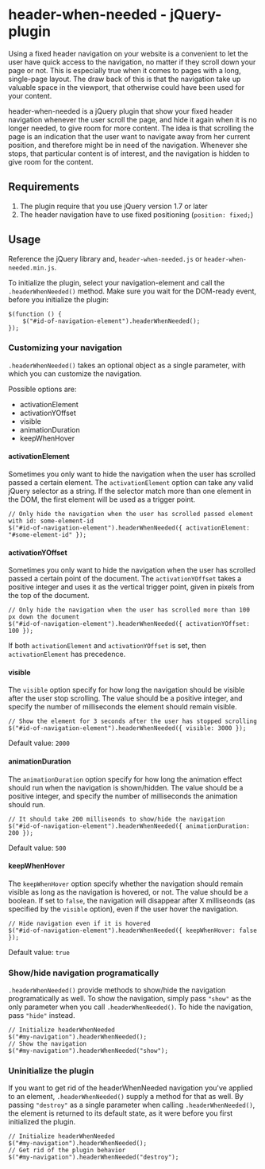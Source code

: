 # header-when-needed - jQuery-plugin

Using a fixed header navigation on your website is a convenient to let the user have 
quick access to the navigation, no matter if they scroll down your page or not.
This is especially true when it comes to pages with a long, single-page layout.
The draw back of this is that the navigation take up valuable space in the 
viewport, that otherwise could have been used for your content.

header-when-needed is a jQuery plugin that show your fixed header navigation whenever 
the user scroll the page, and hide it again when it is no longer needed, to give room 
for more content. The idea is that scrolling the page is an indication that the user 
want to navigate away from her current position, and therefore might be in need of 
the navigation. Whenever she stops, that particular content is of interest, and the
navigation is hidden to give room for the content.

## Requirements

1. The plugin require that you use jQuery version 1.7 or later
2. The header navigation have to use fixed positioning (`position: fixed;`)

## Usage

Reference the jQuery library and, `header-when-needed.js` or `header-when-needed.min.js`.

To initialize the plugin, select your navigation-element and call the `.headerWhenNeeded()`
method. Make sure you wait for the DOM-ready event, before you initialize the plugin:

    $(function () {
        $("#id-of-navigation-element").headerWhenNeeded();
	});

### Customizing your navigation

`.headerWhenNeeded()` takes an optional object as a single parameter, with which you
can customize the navigation.

Possible options are:

* activationElement
* activationYOffset
* visible
* animationDuration
* keepWhenHover

#### activationElement

Sometimes you only want to hide the navigation when the user has scrolled passed a certain
element. The `activationElement` option can take any valid jQuery selector as a string.
If the selector match more than one element in the DOM, the first element will be used
as a trigger point.

    // Only hide the navigation when the user has scrolled passed element with id: some-element-id
	$("#id-of-navigation-element").headerWhenNeeded({ activationElement: "#some-element-id" });

#### activationYOffset

Sometimes you only want to hide the navigation when the user has scrolled passed a certain
point of the document. The `activationYOffset` takes a positive integer and uses it as the
vertical trigger point, given in pixels from the top of the document.

    // Only hide the navigation when the user has scrolled more than 100 px down the document
	$("#id-of-navigation-element").headerWhenNeeded({ activationYOffset: 100 });

If both `activationElement` and `activationYOffset` is set, then `activationElement` has
precedence.

#### visible

The `visible` option specify for how long the navigation should be visible after the user stop
scrolling. The value should be a positive integer, and specify the number of milliseconds the
element should remain visible.

	// Show the element for 3 seconds after the user has stopped scrolling
	$("#id-of-navigation-element").headerWhenNeeded({ visible: 3000 });

Default value: `2000`

#### animationDuration

The `animationDuration` option specify for how long the animation effect should run when
the navigation is shown/hidden. The value should be a positive integer, and specify the 
number of milliseconds the animation should run.

	// It should take 200 milliseonds to show/hide the navigation
	$("#id-of-navigation-element").headerWhenNeeded({ animationDuration: 200 });

Default value: `500`

#### keepWhenHover

The `keepWhenHover` option specify whether the navigation should remain visible as long as
the navigation is hovered, or not. The value should be a boolean. If set to `false`, the
navigation will disappear after X milliseonds (as specified by the `visible` option), 
even if the user hover the navigation.

	// Hide navigation even if it is hovered
	$("#id-of-navigation-element").headerWhenNeeded({ keepWhenHover: false });

Default value: `true`

### Show/hide navigation programatically

`.headerWhenNeeded()` provide methods to show/hide the navigation programatically
as well. To show the navigation, simply pass `"show"` as the only parameter when you call
`.headerWhenNeeded()`. To hide the navigation, pass `"hide"` instead.

	// Initialize headerWhenNeeded
    $("#my-navigation").headerWhenNeeded();
	// Show the navigation
	$("#my-navigation").headerWhenNeeded("show");

### Uninitialize the plugin

If you want to get rid of the headerWhenNeeded navigation you've applied to an element,
`.headerWhenNeeded()` supply a method for that as well. By passing `"destroy"` as a single
parameter when calling `.headerWhenNeeded()`, the element is returned to its default state, 
as it were before you first initialized the plugin.

	// Initialize headerWhenNeeded
    $("#my-navigation").headerWhenNeeded();
	// Get rid of the plugin behavior
	$("#my-navigation").headerWhenNeeded("destroy");